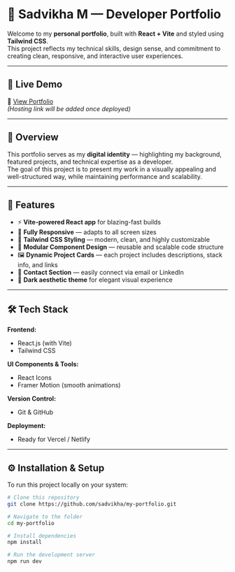 # 💫 Sadvikha M — Developer Portfolio

Welcome to my **personal portfolio**, built with **React + Vite** and styled using **Tailwind CSS**.  
This project reflects my technical skills, design sense, and commitment to creating clean, responsive, and interactive user experiences.

---

## 🚀 Live Demo
🔗 [View Portfolio](#)  
*(Hosting link will be added once deployed)*

---

## 🧭 Overview

This portfolio serves as my **digital identity** — highlighting my background, featured projects, and technical expertise as a developer.  
The goal of this project is to present my work in a visually appealing and well-structured way, while maintaining performance and scalability.

---

## 🧩 Features

- ⚡ **Vite-powered React app** for blazing-fast builds  
- 📱 **Fully Responsive** — adapts to all screen sizes  
- 🎨 **Tailwind CSS Styling** — modern, clean, and highly customizable  
- 🧠 **Modular Component Design** — reusable and scalable code structure  
- 🖼️ **Dynamic Project Cards** — each project includes descriptions, stack info, and links  
- 💬 **Contact Section** — easily connect via email or LinkedIn  
- 🌙 **Dark aesthetic theme** for elegant visual experience  

---

## 🛠️ Tech Stack

**Frontend:**  
- React.js (with Vite)  
- Tailwind CSS  

**UI Components & Tools:**  
- React Icons  
- Framer Motion (smooth animations)  

**Version Control:**  
- Git & GitHub  

**Deployment:**  
- Ready for Vercel / Netlify  

---

## ⚙️ Installation & Setup

To run this project locally on your system:

```bash
# Clone this repository
git clone https://github.com/sadvikha/my-portfolio.git

# Navigate to the folder
cd my-portfolio

# Install dependencies
npm install

# Run the development server
npm run dev
